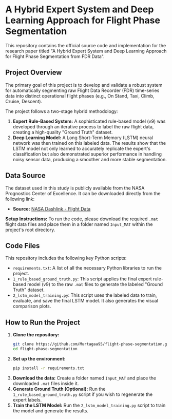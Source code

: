# A Hybrid Expert System and Deep Learning Approach for Flight Phase Segmentation

This repository contains the official source code and implementation for the research paper titled "A Hybrid Expert System and Deep Learning Approach for Flight Phase Segmentation from FDR Data".

## Project Overview

The primary goal of this project is to develop and validate a robust system for automatically segmenting raw Flight Data Recorder (FDR) time-series data into distinct operational flight phases (e.g., On Stand, Taxi, Climb, Cruise, Descent).

The project follows a two-stage hybrid methodology:
1.  **Expert Rule-Based System:** A sophisticated rule-based model (v9) was developed through an iterative process to label the raw flight data, creating a high-quality "Ground Truth" dataset.
2.  **Deep Learning Model:** A Long Short-Term Memory (LSTM) neural network was then trained on this labeled data. The results show that the LSTM model not only learned to accurately replicate the expert's classification but also demonstrated superior performance in handling noisy sensor data, producing a smoother and more stable segmentation.

## Data Source

The dataset used in this study is publicly available from the NASA Prognostics Center of Excellence. It can be downloaded directly from the following link:
* **Source:** [NASA Dashlink - Flight Data](https://c3.ndc.nasa.gov/dashlink/resources/664/)

**Setup Instructions:** To run the code, please download the required `.mat` flight data files and place them in a folder named `Input_MAT` within the project's root directory.

## Code Files

This repository includes the following key Python scripts:

* `requirements.txt`: A list of all the necessary Python libraries to run the project.
* `1_rule_based_ground_truth.py`: This script applies the final expert rule-based model (v9) to the raw `.mat` files to generate the labeled "Ground Truth" dataset.
* `2_lstm_model_training.py`: This script uses the labeled data to train, evaluate, and save the final LSTM model. It also generates the visual comparison plots.

## How to Run the Project

1.  **Clone the repository:**
    ```bash
    git clone https://github.com/Murtagaa95/flight-phase-segmentation.git
    cd flight-phase-segmentation
    ```
2.  **Set up the environment:**
    ```bash
    pip install -r requirements.txt
    ```
3.  **Download the data:** Create a folder named `Input_MAT` and place the downloaded `.mat` files inside it.
4.  **Generate Ground Truth (Optional):** Run the `1_rule_based_ground_truth.py` script if you wish to regenerate the expert labels.
5.  **Train the LSTM Model:** Run the `2_lstm_model_training.py` script to train the model and generate the results.

